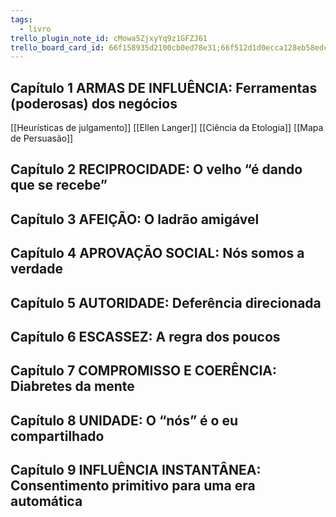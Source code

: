 ```yaml
---
tags:
  - livro
trello_plugin_note_id: cMowa5ZjxyYq9z1GFZJ61
trello_board_card_id: 66f158935d2100cb0ed78e31;66f512d1d0ecca128eb58edc
---
```

## Capítulo 1 ARMAS DE INFLUÊNCIA: Ferramentas (poderosas) dos negócios
[[Heurísticas de julgamento]]
[[Ellen Langer]]
[[Ciência da Etologia]]
[[Mapa de Persuasão]]
## Capítulo 2 RECIPROCIDADE: O velho “é dando que se recebe”

## Capítulo 3 AFEIÇÃO: O ladrão amigável

## Capítulo 4 APROVAÇÃO SOCIAL: Nós somos a verdade

## Capítulo 5 AUTORIDADE: Deferência direcionada

## Capítulo 6 ESCASSEZ: A regra dos poucos

## Capítulo 7 COMPROMISSO E COERÊNCIA: Diabretes da mente

## Capítulo 8 UNIDADE: O “nós” é o eu compartilhado

## Capítulo 9 INFLUÊNCIA INSTANTÂNEA: Consentimento primitivo para uma era automática


